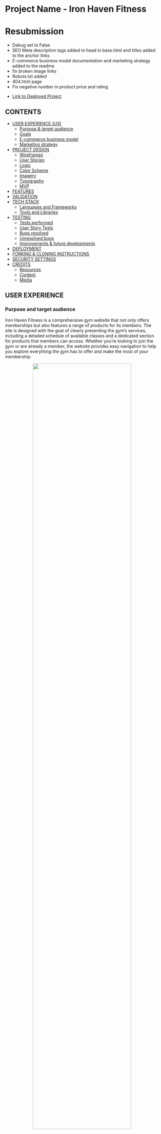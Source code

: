 
# Project Name - Iron Haven Fitness

# Resubmission

  - Debug set to False
  - SEO Meta description tags added to head in base.html and titles added to the anchor links
  - E-commerce business model documentation and marketing strategy added to   the readme
  - fix broken image links
  - Robots.txt added 
  - 404.html page 
  - Fix negative number in product price and rating


* [Link to Deployed Project](https://ironhavengym-225d29547ff8.herokuapp.com/)

## CONTENTS
* [USER EXPERIENCE (UX)](#user-experience)
  * [Purpose & target audience](#purpose-and-target-audience)
  * [Goals](#goals)
  * [E-commerce business model](#e-commerce-business-model-documentation)
  * [Marketing strategy](#marketing-strategy)
* [PROJECT DESIGN](#project-design)
  * [Wireframes](#wireframes)
  * [User Stories](#user-stories)
  * [Logic](#logic)
  * [Color Scheme](#color-scheme)
  * [Imagery](#imagery)
  * [Typography](#typography)
  * [MVP](#mvp-minimun-vialble-product)
* [FEATURES](#features)
* [VALIDATION](#validation)
* [TECH STACK](#tech-stack)
  * [Languages and Frameworks](#languages-and-frameworks)
  * [Tools and Libraries](#tools-and-libraries)
* [TESTING](#testing)
  * [Tests performed](#tests-performed)
  * [User Story Tests](#user-story-tests)
  * [Bugs resolved](#bugs-resolved)
  * [Unresolved bugs](#unresolved-bugs)
  * [Improvements & future developments](#improvements-and-future-developments)
* [DEPLOYMENT](#deployment)
* [FORKING & CLONING INSTRUCTIONS](#forking-and-cloning-instructions)
* [SECURITY SETTINGS](#security-settings)
* [CREDITS](#credits)
  * [Resources](#resources)
  * [Content](#content)
  * [Media](#media)
  


## USER EXPERIENCE

   ### Purpose and target audience


Iron Haven Fitness is a comprehensive gym website that not only offers memberships but also features a range of products for its members. The site is designed with the goal of clearly presenting the gym’s services, including a detailed schedule of available classes and a dedicated section for products that members can access. Whether you’re looking to join the gym or are already a member, the website provides easy navigation to help you explore everything the gym has to offer and make the most of your membership.
<center>

<img src="./static/doc_images/hero.png" style="width:80%;">

</center>

* [Back to Contents](#contents)

  ### Goals
  #### Goals for the first time user
  1. To be able to create an account easily.
  2. To be able to customise and update their profile.
  3. To update and change or cancel their memberships.
  4. To easily be able to reserve or cancel  gym classes if they need it .
  5. To easily be able to purchase for products and see the shopping gab.
  6. To be able to see how much they are going to speend before pay.
  7. To be able to  contact or subscribe yo the gym news.


  #### Goals for the returning user <br>
  8. All the pages of the app should be secure, so once logged out, the only way to access pages for products and classes is via the login page.<br>
  9. The app should feel familiar to the returning user.

  #### Goals for the Administrator <br>
  10. The administrator can easily update or override any information on the backend as a superuser.

  #### Goals for the Site Owner <br>
  11. The app should have the capacity to scale. <br>
  12. More choices of classes and products can easily be added and customised.<br>
  13. Images are validated to ensure they are not oversized dragging on site performance and storage resources. <br>



* [Back to Contents](#contents)

### E-Commerce Business Model Documentation

1. ### Executive Summary
     #### Overview

    Provide a brief summary of your e-commerce business, including the mission statement, vision, and objectives.

    Example: "Iron Haven Fitness aims to provide top-quality gym memberships, fitness classes, and personal training services through a user-friendly online platform, making fitness accessible and affordable for everyone."

    Business Goals
    List the primary goals of your e-commerce venture.

    Achieve $100 000 in sales within the first year.
    Obtain a customer satisfaction rating of at least 90%.
    Build a community of engaged fitness enthusiasts.

2. ### Business Description
    ####  Business Structure
    
    Define the structure of your business (e.g., sole proprietorship, LLC, corporation) and the rationale behind it.

    Value Proposition
    Describe what makes your business unique and why customers will choose you over competitors.

    - "Iron Haven Fitness offers customized fitness plans, access to exclusive content, and a supportive community, all tailored to meet individual needs."

3. ### Target Market
    
    #### Market Analysis
    
    Conduct research on your target audience, including demographics, preferences, and behavior.

    - Age: 18-45
    - Gender: All
    - Income: Middle to upper-middle class
    - Fitness Enthusiasts and Beginners
    - Customer Segmentation

    Segment your audience into different categories based on specific characteristics.

    - Beginner Gym-Goers: Seeking guidance and support.
    - Fitness Enthusiasts: Looking for advanced training and classes.
    - Families: Interested in group memberships.

4. ### Revenue Model
    #### Revenue Streams
    Identify how your e-commerce business will generate income.

    - Membership Sales: Monthly and annual gym memberships.
    - Personal Training Packages: One-on-one training sessions.
    - Merchandise Sales: Fitness gear and supplements.
    - Online Classes: Virtual fitness courses.

### Marketing Strategy

Our marketing strategy for Iron Haven Gym focuses on building a strong community presence, leveraging digital platforms, and delivering exceptional customer value. Below are the key components of our approach:

* Target Audience

  We are targeting fitness enthusiasts of all levels, ranging from beginners to experienced athletes, in the local area. Our main audience includes:

  - Individuals looking for structured fitness programs.
  - People interested in gym memberships, fitness classes, and personal training.
  - Young professionals and busy individuals who prefer flexible membership plans.
  - Local residents and corporate employees looking to improve their health and fitness.

* Value Proposition

  Iron Haven Gym offers state-of-the-art equipment, experienced trainers, and a welcoming environment for all fitness levels. Our key differentiators include:

  - Flexible membership options tailored to different needs.
  - A wide variety of fitness classes (HIIT, yoga, strength training, etc.).
  - Personal training sessions for customized workout plans.
  - A supportive community and events to engage members beyond their workouts.


* Digital Marketing Channels

  Website & SEO:

  - Optimized for local SEO with targeted keywords (e.g., "gym near me", "personal training [city]", "fitness classes").
  - A user-friendly, mobile-responsive website with clear calls-to-action (membership sign-ups, class bookings).
  - Regular blog posts about fitness tips, healthy living, and gym news to drive organic traffic.
  
  Social Media Marketing:

  - Facebook: Engaging with our community through daily posts, live workouts, and special promotions.
  - Instagram: Sharing success stories, workout videos, and behind-the-scenes content to build brand awareness and create visual appeal.
  - YouTube: Publishing workout tutorials, fitness challenges, and gym tours to attract new members and provide added value to our current members.
  
  Email Marketing:

  - Personalized emails to leads and current members, offering promotions, fitness tips, and news about upcoming events.
  - Monthly newsletters to keep members informed and engaged. 

  Customer Engagement & Retention

  - Member-Exclusive Offers: Regular promotions and discounts for long-term members, such as referral bonuses and loyalty rewards.
  - Community Building: Hosting local fitness events, boot camps, and charity runs to create a sense of belonging and drive word-of-mouth referrals.
  - Feedback & Improvement: Actively collecting feedback from members to continuously improve the services and experience.

  Partnerships & Local Collaborations

  - Collaborating with local businesses, wellness influencers, and nutritionists to offer joint promotions and attract a wider audience.
  - Partnering with corporate entities for employee fitness programs and corporate membership 

  Promotions & Discounts
  - Launch promotions such as a free first class or discounted membership rates for new sign-ups.
  - Seasonal campaigns around New Year’s resolutions, summer fitness goals, and holiday special
   
  Performance Tracking & Analytics

  We will track the effectiveness of our marketing efforts by:

  - Monitoring website traffic and conversion rates through Google Analytics.
  - Tracking engagement, reach, and lead generation across social media platforms.
  - Analyzing email open rates, click-through rates, and membership sign-ups from email campaigns.
  - Our focus is to continuously adapt and refine our strategy based on data, ensuring that we meet our business objectives and create long-term growth.


* [Back to Contents](#contents)

## PROJECT DESIGN

  ### Wireframes

   The initial wireframes were created in [Miro](https://miro.com/es/) to understand how the site would work, and this layout would drive User Stories, the logic required and overall design artwork decisions.


<span style="display:flex; justify-content:space-between; align-items:top;">
  <img src="./static/doc_images/wireframe_1.png"/>
  <img src="./static/doc_images/wireframe_2.png"/>
  <img src="./static/doc_images/wireframe_3.png"/>

</span>
    
   

   </details>

* [Back to Contents](#contents)

  ### User Stories
  All the user stories with their acceptance criteria can be viewed on the next link [GitHub Project board](https://github.com/users/richard9106/projects/10)


  There were  User Stories Created including:

1. [US1] Project General Requirements
    - As a developer, I can understand the goals of the site so that development decisions can be made accordingly.
2. [US2] Setup Repo
    - As a developer, I will set up the repo and install the necessary packages so that I can start building the initial models to manage the information.
3. [US3] Profiles Model
    - As a superuser, I can log in to the admin panel	so that I can manage users and other parts of the system as it develops
4. [US4] Products - Classes and Memberships Model
    - As a superuser, I can create a new products, gym classes and memeberships.
5. [US5] Create NavBar
    - As a website user, I can view the basic navbar so that I can easily navigate the website on desktop and mobile
6. [US6] User Login
    - As a website user, I can log in so that I can access all the functions of the site, and I can easily see if I am logged in or not
7. [US7] User Logout 
    - As a website user, I can log out so that I can protect my profile data, and I can easily see if I need to log in again
8. [US8] User Registration
    - As a website user, I can register for an account and pay my membership secure so that I can access the benefits os a memebership of the site
9. [US9] View Home Page
    - As a user I can view the home page so that I can see all the details about Iron Haven Fitnes
10. [US10] View Profile Page
    - As a logged-in user, I can view my profile to see my details, classes, membership information, and orders from previous purchases.
11. [US11] Edit Profile
    - As a logged in user I can edit my profile so that I can change my personal info
12. [US12] Cancel Classes
    - As a logged-in user, I can cancel any class that I am unable to attend.
13. [US13] Update Username
    - As a logged-in user, I can change my username so that I can change my username if I want to
14. [US14] View all the classes
    - As a logged-in user, I can register for a class and be able to see it on my profile
15. [US15] View all the products
    - As a logged-in user, I can  be able see and purchase for products and easily see my shopping bag
16. [US16] Change my memebership
    - As a logged-in user, I can be able to change my membership.
17. [US17] UX & Testing
    - As a developer, I can test each user story function so that I can verify each function works as intended
18. [US18] Deploy to Heroku
    - As a developer, I can deploy to Heroku so that I can host the site in production
19. [US19] Complete Readme Documentation
    - As a developer, I can submit a comprehensive Readme document so that other developers can understand the project's development process


* [Back to Contents](#contents)

  ### Logic
  The database schema and website logic was conceived and created using [Lucid](https://lucid.app/) as follows:

  Database Structure:


![data base structure ](./static/doc_images/iron_fitnes.png)

* [Back to Contents](#contents)

  ### Color Scheme
  The main colours of orange, dark blue and white were chosen for maximum contrast. I used [Coolors](https://coolors.co) to generate a colour palette.


![data base structure ](./static/doc_images/palet_color.png)


  I used [Canva](https://www.canva.com/) to generate a logo and a style guide.


<span style="display:flex; gap:50px; text-align:center;">


![simplify logo ](./static/images/logo1.png)

![complete logo ](./static/images/logo2.png)



</span>


  * [Back to Contents](#contents)

  ### Imagery
  - I used FontAwesome https://fontawesome.com/ for various icons in the navbar, shopping bag, and other places for visual effects.

   <br>

  - I used [Pexels](https://www.pexels.com/es-es/) for free images .

  * [Back to Contents](#contents)

  ### Typography
   * I used a default Google font of Roboto and sans serif throughout the website for visual clarity and consistency.
   * And  Alfa+Slab+One&display font for the title of the home page 
   


  ### MVP (minimun vialble product)

  Using the GitHub project board I prioritised user stories to give me an incremental MVP.
  
  Define the goals or user stories to focus on creating the website’s functionality. I decided not to include specific tasks since that might shift the focus of the functionality.

  Every commit message thoroughly detailed the work that had been completed. trying to been clear.

1. I created the basic models to manage the ecommerce funtionalitie for a gym subscription(membership, profile, home, etc).
2. I built the Navbar and routes
3. I built the Login, Logout and registration functionality
4. I built the Profile Area with CRUD functionality
5. I built the Classes Area with CRUD functionality
6. I built the product Area with CRUD functionality
6. I implemented the functionality for paying memberships, allowing users to make their payment at the same time they register.
7. I implemented the functionality for paying products, allowing users to make their purchase full CRUD and record of the purchase to see in their profiles.

   * [Back to Contents](#contents)

## FEATURES
* The following fully responsive website pages have been implemented:
1. Register / Membership condition
2. Login
3. Home Page,
4. Classes Page / Only registered users can book reservations
5. Accsesories / Only registered users can purchase this products
6. Profile Page / Users can view their information, cancel classes, edit their profile, or cancel their membership.
7. Membership Page / Users can view the price and benefits of each membership option.
8. News Letters
9. Contact form
 
  <details>
    <summary><u>Click to View Images</u></summary>
      <img src="./static/doc_images/test1.png" style="margin:0 auto;"/>
      <img src="./static/doc_images/test2.png" style="margin:0 auto;"/>
      <img src="./static/doc_images/test3.png" style="margin:0 auto;"/>
      <img src="./static/doc_images/test4.png" style="margin:0 auto;"/>
      <img src="./static/doc_images/test5.png" style="margin:0 auto;"/>
      <img src="./static/doc_images/test6.png" style="margin:0 auto;"/>
      <img src="./static/doc_images/test7.png" style="margin:0 auto;"/>
      <img src="./static/doc_images/test8.png" style="margin:0 auto;"/>
  </details>


  * [Back to Contents](#contents)

## VALIDATION
Various validation methods have been incorporated:
 1. Onscreen success messages after user actions
 2. Re-open forms  as a warnings if form fields have been omitted
 3. Onscreen modal confirmation step before updating or deleting profiles
 4. Date validation to prevent create classes a past date
 5. Classes with past dates are not visible in case the admin forgets to update them.
 6. Once a user has an active membership, they cannot purchase another one from their profile.
 7. Form validation to capture email and phone formats correctly
 8. The newsletter signup form does not save submissions for users who are already subscribed to the newsletter.


 * [Back to Contents](#contents)

## TECH STACK
The site has been built with the following tech, tools and libraries

### Languages and Frameworks

* HTML5
* CSS
* JavaScript
* Python
* Jquery
* Django - web framework
* Django AllAuth - user authentication
* Psycopg2 - postgreSQL adapter for python
* ElephantSQL - database hosting
* Cloudinary - media hosting
* Pillow - python image processing library
* Gunicorn - WSGI HTTP server for UNIX
* Bootstrap 5 and react-bootsrap - frontend responsive styling framework
* Fontawesom icons
* Heroku - live site hosting


### Tools and Libraries
* GitHub Projects - agile management, kanban, roadmap and milestones
* GitHub Repo - code storage
* Git - version control
* GitPod & VS Code - IDE
* [Miro](https://balsamiq.com/) - creating wireframes
* [Coolors](https://coolors.co) - color pallette generator
* [Image resizer](https://www.reduceimages.com/) - resizing images for optimal storage
* [Canva](https://www.canva.com/) - creating artwork
* Google Fonts - consistent typography
* [Lucid Chart](https://lucid.app/) - creating a database schema
* [FontAwesome](https://fontawesome.com/) - icons
* [W3C HTML Validator](https://validator.w3.org/) - html code validation
* [W3C CSS Jigsaw Validator](https://jigsaw.w3.org/css-validator/) - css code validation
* LightHouse - measures performance, accessibility, best practices and SEO
* Chrome Dev Tools - for development debugging
* [CI Python Linter](https://pep8ci.herokuapp.com/) - code analysis tool conforming to pep8
* Prettier - code formatter for html, css and javascript
* ESLint - code analysis tool for javascript





### Refactoring Opportunities


Due to time constraints on completing this project, I wasn’t able to refactor as much as I’d have liked.

1. Automatic renew membership
2. More atractive profile page
3. Spinner to delay processing
4. webhook to manage error payments

* [Back to Contents](#contents)


## TESTING


  ### Tests performed
  The site was thoroughly tested during development with each feature tested before committing to GitHub.  The testing regime included the following:
  1. Incremental development and live testing.
    - During development, each functionality was tested in real-time, including login verification, profile creation and editing, payments, and other key features. This ensured that any issues were addressed immediately as they arose.
    
  2. Django Models Automated Testing using Jest.
    - Automated tests were run on Django models to verify the correctness of the database structure and relationships, ensuring that all data was handled properly throughout the application. 

  3. Early user observation test.
    - The project was shared with several users to gather feedback on the usability and functionality of the site. They tested key actions such as navigating the website, completing tasks, and providing feedback on the user experience.
  4. HTML, CSS, ESLINT, PYLINT, Lighthouse tests.
    - The website's HTML and CSS were validated for proper syntax and structure. Additionally, ESLint and Pylint were used to enforce coding standards and identify any potential issues in JavaScript and Python code.
    - Lighthouse was used to test the site’s performance, accessibility, and best practices. I also used browser developer tools and responsive design testing tools to ensure the site functioned well across various screen sizes.

  5. Browser Compatibility tests.
    - The site was tested across multiple browsers, including Chrome, Firefox, and Safari, to ensure consistent behavior and display on different platforms.

  6. Final Production user tests
    - In the final stages, I personally followed the user flow from start to finish: creating an account, reserving a class, managing profiles, and completing payments. This allowed me to verify that the full experience worked seamlessly and as intended in a live environment.


  * [Back to Contents](#contents)

  ### Unresolved bugs:

  There are no other known bugs at this time.


  ### Improvements and future developments:

  
  I did my best with this website, but I’m still not fully satisfied with the result.
  * Handle payment errors
  * Improve design attractiveness
  * Add a banner with offers


  * [Back to Contents](#contents)

## DEPLOYMENT
  for a deployment, keep in mind that depending on the functionalities, some extra configuration may be missing. Very important is the configuration of variables in Heroku and the add-ons since without these activated you will not be able to see the project correctly

  Initially, Django was installed following this Code Institute [DRF Cheatsheet](https://docs.google.com/document/d/1LCLxWhmW_4VTE4GXsnHgmPUwSPKNT4KyMxSH8agbVqU/edit#heading=h.mpopj7v69qqn)

   1. Create a Cloudinary account and gather API key
   2. Create ElephantSQL database and gather API key
   3. Install Django
   4. Create project
   5. Install Cloudinary Storage
   6. Install Pillow (image processing)
   7. Update INSTALLED_APPs
       * all apps in the django project must be make migrations
       * python manage.py makemigrations
       * python manage.py migrate
       * to pass external data to the models if you need it.
          - create the fixture folder
          - add your file.json to the folder
          - python manage.py loaddata 'name.json' 
   8. Create env.py file
       * Add CLOUDINARY_KEY (from Cloudinary API key)
       * Add SECRET_KEY - (a unique password)
       * ADD DATABASE_URL - (postgres ElephantSQL API key)
       * STRIPE_SECRET_KEY 
       * STRIPE_PUBLIC_KEY 
       * DEBUG = True (if you have to push to heroku set False)
   9. Update settings.py
       * CLOUDINARY_STORAGE
       * Define Media Storage URL
       * Set DEFAULT_FILE_STORAGE
       * Set DATABASES
       * set STRIPE settings
    

  ### Deployment to Heroku involved the following steps and changes:
   1. Set up DEBUG in settins.py to False
   2. install gunicorn ==22.0.0
   3. Create a Procfile (web: gunicorn core.wsgi:application) 
   4. Create a runtime.txt file and add the following: Python-3.12.3
   5. Terminate all servers.
       * Ensure DEBUG and DEV in env.py are commented out
       * python3 manage.py runserver
   6. Check project is displaying in the preview on port 8000 or gitpod
   7. Log into your Heroku account, create a new app, and access the dashboard for your application
   8. Go to Settings and open the Config Vars add all the Api keys in your env.py
       * Add CLOUDINARY_KEY (the Cloudinary API key)
       * Add SECRET_KEY - (the unique password)
       * Add DATABASE_URL - (postgres ElephantSQL API key)
       * Add STRIPE_SECRET_KEY - (stripe payments Api key)
   9. Ensure your application has an ALLOWED_HOST your '.herokuapp.com' - '.gitpod.io'
   10. Ensure in Resources in heroku dasboard change your dinos active.
   11. Go to the Deploy tab, connect the project to GitHub, and choose main branch to deploy
       * Click Deploy Branch (manually)
       * (Optional) Select Enable Automatic Deploys


* [Back to Contents](#contents)

## FORKING AND CLONING INSTRUCTIONS
You can create a copy of a GitHub Repository without affecting the original by forking or cloning it.

### Here's a step-by-step guide to forking:
Forking is often used for proposing changes or using the project as a starting point for your own idea. Forking will apear on your GitHub profile.
1. Log into GitHub or sign up for an account.
2. Go to the [Iron Haven Fitness Repository](https://github.com/richard9106/Project-5)
3. Click "Fork" on the right side of the repository's page to create a copy in your own repository.

### Here's a step-by-step guide to cloning:
Cloning is often used for experimenting locally.  It will not show up on your GitHub profile.
1. Go to the [Iron Haven Fitness Repository](https://github.com/richard9106/Project-5)
2. Click the green code button, then the arrow, and select the "clone by https" option to copy the URL.
3. Open your preferred code editor and navigate to the directory where you want to clone the repository.
4. Type 'git clone', paste the copied URL, and press enter. The repository will then be cloned to your machine.

* [Back to Contents](#contents)

## SECURITY SETTINGS
The following precautions were taken regarding the security of the site:
1. An env.py was created at the start of the project, and added to .gitignore, to contain the following settings:
   - CLOUDINARY_URL
   - SECRET_KEY
   - DATABASE_URL
   - STRIPE_SECRET_KEY
   - STRIPE_PUBLIC_KEY
2. These values were added to the Config Vars section of Heroku's Settings page.
3. Heroku is configured with 2FA


* [Back to Contents](#contents)

## CREDITS:
The entire concept was created specifically for this assessment and is not a copy of any other project.

Initially, parts of the project were based on the Moments walkthrough project:
  * CI Template for setting up the repo - [View Here](https://github.com/Code-Institute-Org/cra-template-moments)
  * The Profile Model - similar to the Mind Well project 4 Profile model
  * The Bag, Payments, and Product models are similar to those in Boutique Ado but have been further customized for specific needs.
  * Example readme.md from - [View Here](https://github.com/rstan-dev/GarageGuru-PP5?tab=readme-ov-file#logic)



  ### Code
  * All Python logic was written and developed specifically for this project, using the Boutique ado  Build an Ecommerce as a reference.
  * All frontend HTML, CSS, JavaScript were incrementally written specifically for this project.

  * [Back to Contents](#contents)

  ### Resources
  I used the following resources to help develop features and functionality:
 
  * ChatGPT was used to help troubleshoot and explain code functions
  * Google and StackOverflow were also used for more context and understanding
  * I reached out to Code Institute team members and tutor support from time to time


  * [Back to Contents](#contents)



  ### Media
  * The Iron Haven Fitness logo was custom-designed for this project.
  * Logo icon created in Canva Pro.
  * images from pexel
  * Icons - font awesome.

  * [Back to Contents](#contents)

